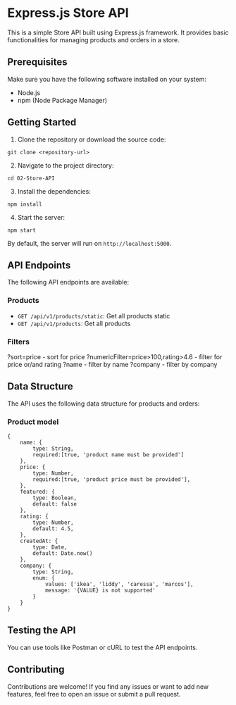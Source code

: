 # Express.js Store API

This is a simple Store API built using Express.js framework. It provides basic functionalities for managing products and orders in a store.

## Prerequisites

Make sure you have the following software installed on your system:

- Node.js
- npm (Node Package Manager)

## Getting Started

1. Clone the repository or download the source code:

```
git clone <repository-url>
```

2. Navigate to the project directory:

```
cd 02-Store-API
```

3. Install the dependencies:

```
npm install
```

4. Start the server:

```
npm start
```

By default, the server will run on `http://localhost:5000`.

## API Endpoints

The following API endpoints are available:

### Products

- `GET /api/v1/products/static`: Get all products static
- `GET /api/v1/products`: Get all products

### Filters 

?sort=price - sort for price
?numericFilter=price>100,rating>4.6 - filter for price or/and rating
?name - filter by name
?company - filter by company

## Data Structure

The API uses the following data structure for products and orders:

### Product model

```
{
    name: {
        type: String,
        required:[true, 'product name must be provided']
    },
    price: {
        type: Number,
        required:[true, 'product price must be provided'],
    },
    featured: {
        type: Boolean,
        default: false
    },
    rating: {
        type: Number,
        default: 4.5,
    },
    createdAt: {
        type: Date,
        default: Date.now()
    },
    company: {
        type: String,
        enum: {
            values: ['ikea', 'liddy', 'caressa', 'marcos'],
            message: '{VALUE} is not supported'
        }
    }
}
```

## Testing the API

You can use tools like Postman or cURL to test the API endpoints.

## Contributing

Contributions are welcome! If you find any issues or want to add new features, feel free to open an issue or submit a pull request.
